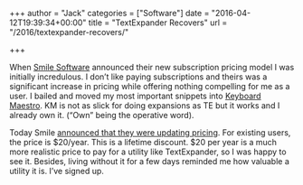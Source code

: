 +++
author = "Jack"
categories = ["Software"]
date = "2016-04-12T19:39:34+00:00"
title = "TextExpander Recovers"
url = "/2016/textexpander-recovers/"

+++

When [Smile Software][1] announced their new subscription pricing model I was initially incredulous. I don’t like paying subscriptions and theirs was a significant increase in pricing while offering nothing compelling for me as a user. I bailed and moved my most important snippets into [Keyboard Maestro][2]. KM is not as slick for doing expansions as TE but it works and I already own it. (“Own” being the operative word).

Today Smile [announced that they were updating pricing][3]. For existing users, the price is $20/year. This is a lifetime discount. $20 per year is a much more realistic price to pay for a utility like TextExpander, so I was happy to see it. Besides, living without it for a few days reminded me how valuable a utility it is. I’ve signed up.

 [1]: https://smilesoftware.com
 [2]: https://www.keyboardmaestro.com/main/
 [3]: https://smilesoftware.com/textexpander/entry/textexpander-adjustments